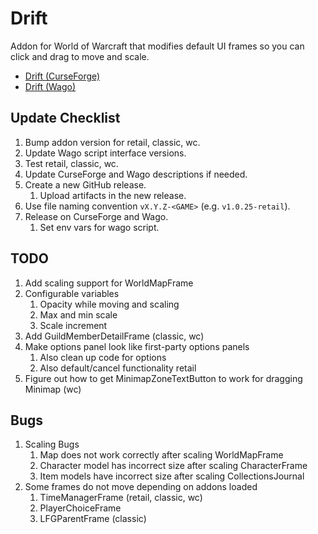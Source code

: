 # Drift
Addon for World of Warcraft that modifies default UI frames so you can click and drag to move and scale.

* [Drift (CurseForge)](https://www.curseforge.com/wow/addons/drift)
* [Drift (Wago)](https://addons.wago.io/addons/drift)

## Update Checklist
1. Bump addon version for retail, classic, wc.
1. Update Wago script interface versions.
1. Test retail, classic, wc.
1. Update CurseForge and Wago descriptions if needed.
1. Create a new GitHub release.
   1. Upload artifacts in the new release.
1. Use file naming convention `vX.Y.Z-<GAME>` (e.g. `v1.0.25-retail`).
1. Release on CurseForge and Wago.
   1. Set env vars for wago script.

## TODO
1. Add scaling support for WorldMapFrame
1. Configurable variables
   1. Opacity while moving and scaling
   1. Max and min scale
   1. Scale increment
1. Add GuildMemberDetailFrame (classic, wc)
1. Make options panel look like first-party options panels
   1. Also clean up code for options
   1. Also default/cancel functionality retail
1. Figure out how to get MinimapZoneTextButton to work for dragging Minimap (wc)

## Bugs
1. Scaling Bugs
   1. Map does not work correctly after scaling WorldMapFrame
   1. Character model has incorrect size after scaling CharacterFrame
   1. Item models have incorrect size after scaling CollectionsJournal
1. Some frames do not move depending on addons loaded
   1. TimeManagerFrame (retail, classic, wc)
   1. PlayerChoiceFrame
   1. LFGParentFrame (classic)